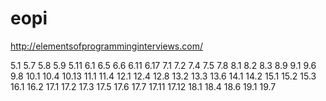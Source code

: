 # eopi
http://elementsofprogramminginterviews.com/


5.1 5.7 5.8 5.9 5.11
6.1 6.5 6.6 6.11 6.17
7.1 7.2 7.4 7.5 7.8
8.1 8.2 8.3 8.9
9.1 9.6 9.8
10.1 10.4 10.13
11.1 11.4
12.1 12.4 12.8
13.2 13.3 13.6
14.1 14.2
15.1 15.2 15.3
16.1 16.2
17.1 17.2 17.3 17.5 17.6 17.7 17.11 17.12
18.1 18.4 18.6
19.1 19.7

